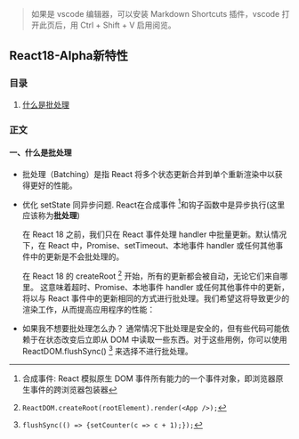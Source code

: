 > 如果是 vscode 编辑器，可以安装 Markdown Shortcuts 插件，vscode 打开此页后，用 Ctrl + Shift + V 启用阅览。

## React18-Alpha新特性

### 目录

1.  [什么是批处理](#1)


### 正文

#### <span id="1">一、什么是批处理</span>

- 批处理（Batching）是指 React 将多个状态更新合并到单个重新渲染中以获得更好的性能。
- 优化 setState 同异步问题. React在合成事件 [^1]和钩子函数中是异步执行(这里应该称为**批处理**)

  在 React 18 之前，我们只在 React 事件处理 handler 中批量更新。默认情况下，在 React 中，Promise、setTimeout、本地事件 handler 或任何其他事件中的更新是不会批处理的。

  在 React 18 的 createRoot [^2] 开始，所有的更新都会被自动，无论它们来自哪里。
  这意味着超时、Promise、本地事件 handler 或任何其他事件中的更新，将以与 React 事件中的更新相同的方式进行批处理。我们希望这将导致更少的渲染工作，从而提高应用程序的性能：

- 如果我不想要批处理怎么办？
  通常情况下批处理是安全的，但有些代码可能依赖于在状态改变后立即从 DOM 中读取一些东西。对于这些用例，你可以使用 ReactDOM.flushSync() [^3] 来选择不进行批处理。


  [^1]: 合成事件: React 模拟原生 DOM 事件所有能力的一个事件对象，即浏览器原生事件的跨浏览器包装器
  [^2]: ```ReactDOM.createRoot(rootElement).render(<App />);```

  [^3]: ```flushSync(() => {setCounter(c => c + 1);});```
